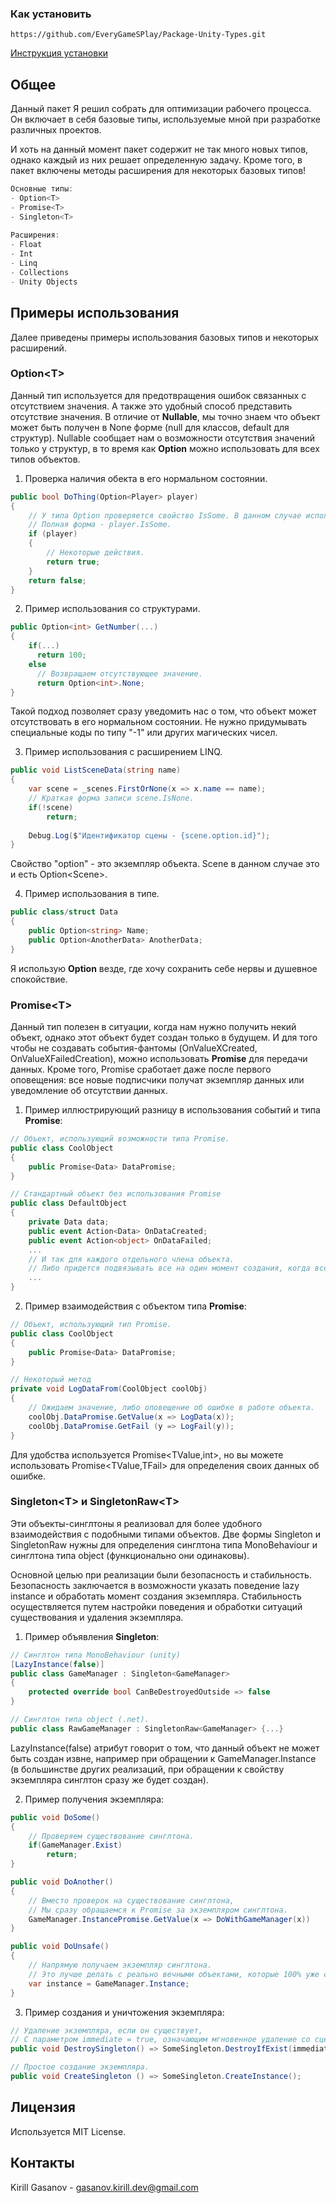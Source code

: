 ### Как установить
``` https://github.com/EveryGameSPlay/Package-Unity-Types.git ```

[Инструкция установки](https://docs.unity3d.com/Manual/upm-ui-giturl.html)
## Общее
Данный пакет Я решил собрать для оптимизации рабочего процесса. Он включает в себя базовые типы, используемые мной при разработке различных проектов.

И хоть на данный момент пакет содержит не так много новых типов, однако каждый из них решает определенную задачу. Кроме того, в пакет включены методы расширения для некоторых базовых типов!

```cs
Основные типы:
- Option<T>
- Promise<T>
- Singleton<T>
  
Расширения:
- Float
- Int
- Linq
- Collections
- Unity Objects
```

## Примеры использования
Далее приведены примеры использования базовых типов и некоторых расширений.  
### Option\<T\>
Данный тип используется для предотвращения ошибок связанных с отсутствием значения. А также это удобный способ представить отсутствие значения. В отличие от **Nullable**, мы точно знаем что объект может быть получен в None форме (null для классов, default для структур). Nullable сообщает нам о возможности отсутствия значений только у структур, в то время как **Option** можно использовать для всех типов объектов.
1) Проверка наличия обекта в его нормальном состоянии. 
```cs
public bool DoThing(Option<Player> player)
{
    // У типа Option проверяется свойство IsSome. В данном случае используется краткая форма записи. 
    // Полная форма - player.IsSome.
    if (player)
    {
        // Некоторые действия.
        return true;
    }
    return false;
}
```
2) Пример использования со структурами.
```cs
public Option<int> GetNumber(...)
{
    if(...)
      return 100;
    else
      // Возвращаем отсутствующее значение. 
      return Option<int>.None;
}
```
Такой подход позволяет сразу уведомить нас о том, что объект может отсутствовать в его нормальном состоянии. Не нужно придумывать специальные коды по типу "-1" или других магических чисел.

3) Пример использования с расширением LINQ.
```cs
public void ListSceneData(string name)
{
    var scene = _scenes.FirstOrNone(x => x.name == name);
    // Краткая форма записи scene.IsNone.
    if(!scene)
        return;
    
    Debug.Log($"Идентификатор сцены - {scene.option.id}");
}
```
Свойство "option" - это экземпляр объекта. Scene в данном случае это и есть Option\<Scene\>.

4) Пример использования в типе.
```cs
public class/struct Data
{
    public Option<string> Name;
    public Option<AnotherData> AnotherData;
}
```
Я использую **Option** везде, где хочу сохранить себе нервы и душевное спокойствие.
### Promise\<T\>
Данный тип полезен в ситуации, когда нам нужно получить некий объект, однако этот объект будет создан только в будущем. И для того чтобы не создавать события-фантомы (OnValueXCreated, OnValueXFailedCreation), можно использовать **Promise** для передачи данных. Кроме того, Promise сработает даже после первого оповещения: все новые подписчики получат экземпляр данных или уведомление об отсутствии данных.
1) Пример иллюстрирующий разницу в использования событий и типа **Promise**:
```cs
// Объект, использующий возможности типа Promise.
public class CoolObject
{
    public Promise<Data> DataPromise;
}

// Стандартный объект без использования Promise
public class DefaultObject
{
    private Data data;
    public event Action<Data> OnDataCreated;
    public event Action<object> OnDataFailed;
    ...
    // И так для каждого отдельного члена объекта.
    // Либо придется подвязывать все на один момент создания, когда все данные будут готовы.
    ...
}
```
2) Пример взаимодействия с объектом типа **Promise**:
```cs
// Объект, использующий тип Promise.
public class CoolObject 
{
    public Promise<Data> DataPromise;
}

// Некоторый метод
private void LogDataFrom(CoolObject coolObj)
{
    // Ожидаем значение, либо оповещение об ошибке в работе объекта.
    coolObj.DataPromise.GetValue(x => LogData(x));
    coolObj.DataPromise.GetFail (y => LogFail(y));
}
```
Для удобства используется Promise\<TValue,int\>, но вы можете использовать Promise\<TValue,TFail\> для определения своих данных об ошибке. 
### Singleton\<T\> и SingletonRaw\<T\>
Эти объекты-синглтоны я реализовал для более удобного взаимодействия с подобными типами объектов. Две формы Singleton и SingletonRaw нужны для определения синглтона типа MonoBehaviour и синглтона типа object (функционально они одинаковы).

Основной целью при реализации были безопасность и стабильность. Безопасность заключается в возможности указать поведение lazy instance и обработать момент создания экземпляра. Стабильность осуществляется путем настройки поведения и обработки ситуаций существования и удаления экземпляра. 
1) Пример объявления **Singleton**:
```cs
// Синглтон типа MonoBehaviour (unity)
[LazyInstance(false)]
public class GameManager : Singleton<GameManager>
{
    protected override bool CanBeDestroyedOutside => false
}

// Синглтон типа object (.net).
public class RawGameManager : SingletonRaw<GameManager> {...}
```
LazyInstance(false) атрибут говорит о том, что данный объект не может быть создан извне, например при обращении к GameManager.Instance (в большинстве других реализаций, при обращении к свойству экземпляра синглтон сразу же будет создан).

2) Пример получения экземпляра:
```cs
public void DoSome()
{
    // Проверяем существование синглтона.
    if(GameManager.Exist)
        return;
}

public void DoAnother()
{
    // Вместо проверок на существование синглтона,
    // Мы сразу обращаемся к Promise за экземпляром синглтона.
    GameManager.InstancePromise.GetValue(x => DoWithGameManager(x))
}

public void DoUnsafe()
{
    // Напрямую получаем экземпляр синглтона. 
    // Это лучше делать с реально вечными объектами, которые 100% уже существуют в памяти игры.
    var instance = GameManager.Instance;
}
```
3) Пример создания и уничтожения экземпляра:
```cs
// Удаление экземпляра, если он существует, 
// С параметром immediate = true, означающим мгновенное удаление со сцены.
public void DestroySingleton() => SomeSingleton.DestroyIfExist(immediate = true);

// Простое создание экземпляра.
public void CreateSingleton () => SomeSingleton.CreateInstance();
```

## Лицензия
Используется MIT License.

## Контакты
Kirill Gasanov - gasanov.kirill.dev@gmail.com
